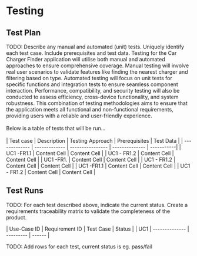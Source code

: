 # Testing

## Test Plan
TODO: Describe any manual and automated (unit) tests. Uniquely identify each test case. Include prerequisites and test data.
Testing for the Car Charger Finder application will utilise both manual and automated approaches to ensure comprehensive coverage. Manual testing will involve real user scenarios to validate features like finding the nearest charger and filtering based on type. Automated testing will focus on unit tests for specific functions and integration tests to ensure seamless component interaction. Performance, compatibility, and security testing will also be conducted to assess efficiency, cross-device functionality, and system robustness. This combination of testing methodologies aims to ensure that the application meets all functional and non-functional requirements, providing users with a reliable and user-friendly experience.<br>
<br>
Below is a table of tests that will be run...<br>
<br>
| Test case     | Description   | Testing Approach | Prerequisites  | Test Data  |
| ------------- | ------------- | ---------------- | -------------- | -----------|
| UC1 -FR1.1    | Content Cell  | Content Cell     |
| UC1 - FR1.2   | Content Cell  | Content Cell     |
| UC1 -FR1.    | Content Cell  | Content Cell     |
| UC1 - FR1.2   | Content Cell  | Content Cell     |
| UC1 -FR1.1    | Content Cell  | Content Cell     |
| UC1 - FR1.2   | Content Cell  | Content Cell     |
## Test Runs
TODO: For each test described above, indicate the current status. 
Create a requirements traceability matrix to validate the completeness of the product.

| Use-Case ID | Requirement ID | Test Case | Status |
| UC1         | -------------- | --------- | ------ |

TODO: Add rows for each test, current status is eg. pass/fail
